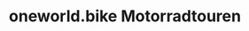 ---
title: "oneworld.bike Motorradtouren"
url: /simbach-am-inn/oneworld-bike-motorradtouren/
shop: Reisebüro
---